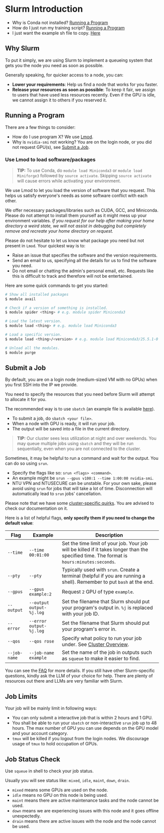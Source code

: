 # Slurm Introduction

- Why is Conda not installed? [Running a Program](#Running-a-Program)
- How do I just run my training script? [Running a Program](#Running-a-Program)
- I just want the example sh file to copy. [Here](sbatch-example.sh)

## Why Slurm

To put it simply, we are using Slurm to implement a queueing system that gets
you the node you need as soon as possible.

Generally speaking, for quicker access to a node, you can:
- **Lower your requirements**: Help us find a node that works for you faster.
- **Release your resources as soon as possible**: To keep it fair, we assign to
  users that have used less resources recently. Even if the GPU is idle, we
  cannot assign it to others if you reserved it.

## Running a Program

There are a few things to consider:
- How do I use program X? We use [Lmod](#Use-Lmod-to-load-softwarepackages).
- Why is `nvidia-smi` not working? You are on the login node, or you did not
  request GPU(s), see [Submit a Job](#Submit-a-Job).

### Use Lmod to load software/packages

> **TIP:** To use Conda, do `module load Miniconda3` or
> `module load Miniforge3` followed by `source activate`. Skipping
> `source activate` will cause errors while activating your environment.

We use Lmod to let you load the version of software that you request.
This helps us satisfy everyone's needs as some software conflict with each
other.

We offer necessary packages/libraries such as CUDA, GCC, and Miniconda. Please
do not attempt to install them yourself as it might mess up your environment
variables. *If you request for our help after making your home directory a weird
state, we will not assist in debugging but completely remove and recreate your
home directory on request.*

Please do not hesitate to let us know what package you need but not present in
`Lmod`. Your quickest way is to:
- Raise an issue that specifies the software and the version requirements.
- Send an email to us, specifying all the details for us to find the software
  you need.
- Do not email or chatting the admin's personal email, etc. Requests like this
  is difficult to track and therefore will not be entertained.

Here are some quick commands to get you started:

```sh
# Show all installed packages
$ module avail

# Check if a version of something is installed.
$ module spider <thing> # e.g. module spider Miniconda3

# Load the latest version.
$ module load <thing> # e.g. module load Miniconda3

# Load a specific version.
$ module load <thing>/<version> # e.g. module load Miniconda3/25.5.1-0

# Unload all the modules.
$ module purge
```

## Submit a Job

By default, you are on a login node (medium-sized VM with no GPUs) when you
first SSH into the IP we provide.

You need to specify the resources that you need before Slurm will attempt to
allocate it for you.

The recommended way is to use `sbatch` (an example file is available
[here](sbatch-example.sh)).

- To submit a job, do `sbatch <your file>`.
- When a node with GPU is ready, it will run your job.
- The output will be saved into a file in the current directory.

> **TIP:** Our cluster sees less utilization at night and over weekends. You may
> queue multiple jobs using `sbatch` and they will be run sequentially, even
> when you are not connected to the cluster.

Sometimes, it may be helpful to run a command and wait for the output. You can
do so using `srun`.

- Specify the flags like so: `srun <flags> <command>`.
- An example might be `srun --gpus v100:1 --time 1:00:00 nvidia-smi`.
- NTU VPN and NTUSECURE can be unstable. For your own sake, please avoid using
  `srun` for jobs that will take a lot of time. Disconnection will automatically
  lead to `srun` jobs' cancellation.

Please note that we have some [cluster-specific quirks](cluster.md#Slurm). You
are advised to check our documentation on it.

Here is a list of helpful flags, **only specify them if you need to change the
default value**:

| Flag         | Example                  | Description                                                                                                                                |
|--------------|--------------------------|--------------------------------------------------------------------------------------------------------------------------------------------|
| `--time`     | `--time 00:01:00`        | Set the time limit of your job. Your job will be killed if it takes longer than the specified time. The format is `hours:minutes:seconds`. |
| `--pty`      | `--pty`                  | Typically used with `srun`. Create a terminal (helpful if you are running a shell). Remember to put `bash` at the end.                     |
| `--gpus`     | `--gpus example:2`       | Request `2` GPU of type `example`.                                                                                                         |
| `--output`   | `--output output-%j.log` | Set the filename that Slurm should put your program's output in. `%j` is replaced with your job ID.                                        |
| `--error`    | `--error output-%j.log`  | Set the filename that Slurm should put your program's error in.                                                                            |
| `--qos`      | `--qos rose`             | Specify what policy to run your job under. See [Cluster Overview](cluster.md#Slurm).                                                       |
| `--job-name` | `--job-name example`     | Set the name of the job in outputs such as `squeue` to make it easier to find.                                                             |

You can see the [FAQ](troubleshooting.md#Slurm) for more details. If you still
have other Slurm-specific questions, kindly ask the LLM of your choice for help.
There are plenty of resources out there and LLMs are very familiar with Slurm.

## Job Limits  

Your job will be mainly limit in following ways:
- You can only submit a interactive job that is within 2 hours and 1 GPU.
- You shall be able to run your `sbatch` or non-interactive `srun` job up to 48 hours. The max number of GPU you can use depends on the GPU model and your account category.
- `tmux` will be killed if you logout from the login nodes. We discourage usage of `tmux` to hold occupation of GPUs.

## Job Status Check

Use `squeue` in shell to check your job status.

Usually you will see status like: `mixed`, `idle`, `maint`, `down`, `drain`.
- `mixed` means some GPUs are used on the node.
- `idle` means no GPU on this node is being used.
- `maint` means there are active maintenance tasks and the node cannot be used.
- `down` means we are experiencing issues with this node and it goes offline
  unexpectedly.
- `drain` means there are active issues with the node and the node cannot be
  used.
